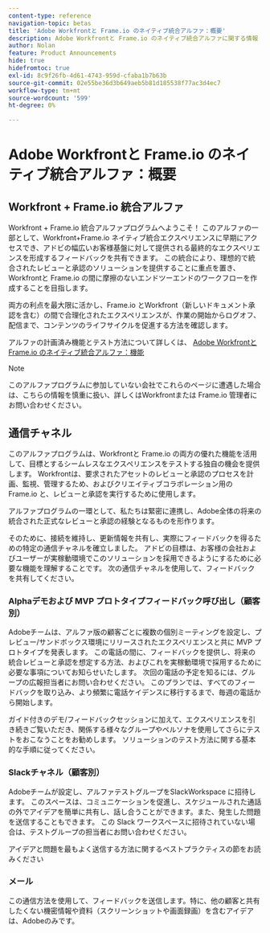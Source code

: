 ```yaml
---
content-type: reference
navigation-topic: betas
title: 'Adobe Workfrontと Frame.io のネイティブ統合アルファ：概要'
description: Adobe Workfrontと Frame.io のネイティブ統合アルファに関する情報
author: Nolan
feature: Product Announcements
hide: true
hidefromtoc: true
exl-id: 8c9f26fb-4d61-4743-959d-cfaba1b7b63b
source-git-commit: 02e55be36d3b649aeb5b81d185538f77ac3d4ec7
workflow-type: tm+mt
source-wordcount: '599'
ht-degree: 0%

---
```


# Adobe Workfrontと Frame.io のネイティブ統合アルファ：概要

## Workfront + Frame.io 統合アルファ

Workfront + Frame.io 統合アルファプログラムへようこそ！ このアルファの一部として、Workfront+Frame.io ネイティブ統合エクスペリエンスに早期にアクセスでき、アドビの幅広いお客様基盤に対して提供される最終的なエクスペリエンスを形成するフィードバックを共有できます。 この統合により、理想的で統合されたレビューと承認のソリューションを提供することに重点を置き、Workfrontと Frame.io の間に摩擦のないエンドツーエンドのワークフローを作成することを目指します。

両方の利点を最大限に活かし、Frame.io とWorkfront（新しいドキュメント承認を含む）の間で合理化されたエクスペリエンスが、作業の開始からログオフ、配信まで、コンテンツのライフサイクルを促進する方法を確認します。


アルファの計画済み機能とテスト方法について詳しくは、 [Adobe Workfrontと Frame.io のネイティブ統合アルファ：機能](/help/quicksilver/product-announcements/betas/frame-io-wf-integration-alpha/frame-io-wf-integration-alpha-features.md)

>[!NOTE]
>
>このアルファプログラムに参加していない会社でこれらのページに遭遇した場合は、こちらの情報を慎重に扱い、詳しくはWorkfrontまたは Frame.io 管理者にお問い合わせください。

## 通信チャネル

このアルファプログラムは、Workfrontと Frame.io の両方の優れた機能を活用して、目標とするシームレスなエクスペリエンスをテストする独自の機会を提供します。 Workfrontは、要求されたアセットのレビューと承認のプロセスを計画、監視、管理するため、およびクリエイティブコラボレーション用の Frame.io と、レビューと承認を実行するために使用します。

アルファプログラムの一環として、私たちは緊密に連携し、Adobe全体の将来の統合された正式なレビューと承認の経験となるものを形作ります。

そのために、接続を維持し、更新情報を共有し、実際にフィードバックを得るための特定の通信チャネルを確立しました。 アドビの目標は、お客様の会社およびユーザーが実稼動環境でこのソリューションを採用できるようにするために必要な機能を理解することです。 次の通信チャネルを使用して、フィードバックを共有してください。

### Alphaデモおよび MVP プロトタイプフィードバック呼び出し（顧客別）

Adobeチームは、アルファ版の顧客ごとに複数の個別ミーティングを設定し、プレビュー/サンドボックス環境にリリースされたエクスペリエンスと共に MVP プロトタイプを発表します。 この電話の間に、フィードバックを提供し、将来の統合レビューと承認を想定する方法、およびこれを実稼動環境で採用するために必要な事項についてお知らせいたします。 次回の電話の予定を知るには、グループの広報担当者にお問い合わせください。 このプランでは、すべてのフィードバックを取り込み、より頻繁に電話ケイデンスに移行するまで、毎週の電話から開始します。

ガイド付きのデモ/フィードバックセッションに加えて、エクスペリエンスを引き続きご覧いただき、関係する様々なグループやペルソナを使用してさらにテストをおこなうことをお勧めします。 ソリューションのテスト方法に関する基本的な手順に従ってください。

### Slackチャネル（顧客別）

Adobeチームが設定し、アルファテストグループをSlackWorkspace に招待します。 このスペースは、コミュニケーションを促進し、スケジュールされた通話の外でアイデアを簡単に共有し、話し合うことができます。また、発生した問題を送信することもできます。 この Slack ワークスペースに招待されていない場合は、テストグループの担当者にお問い合わせください。

アイデアと問題を最もよく送信する方法に関するベストプラクティスの節をお読みください

### メール

この通信方法を使用して、フィードバックを送信します。特に、他の顧客と共有したくない機密情報や資料（スクリーンショットや画面録画）を含むアイデアは、Adobeのみです。


<!--
## Send feedback 

We value your input and believe that your perspective is crucial in helping us create the best experience possible. Because we're specifically looking at understanding what capabilities would be required to have you adopt the solution in Production, please   

Mention it during our regular demo/feedback calls 

Share it on our alpha program slack channel  

Or send it via e-mail to ossmann@adobe.com 

### How to best submit ideas 

Please try to give as much context as possible by describing 

The goal you want to achieve (aka "Job-to-be-done") 

the problem that keeps you from achieving this goal 

how a potential solution could look like 

Don't forget to include screenshots or screen recordings as well as examples to best describe your idea.  

## How to best submit issues / bugs 

In case you discover any issues or bugs please share them via our Slack channel so it's easier for the team to ask questions and have them resolved as soon as possible. 

Please try to give as much context as possible by answering the following questions: 

What did you expect to happen? 

What really happened? 

Steps to reproduce the issue?  

Please attach a screenshot if possible -->
